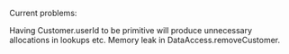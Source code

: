 Current problems:

Having Customer.userId to be primitive will produce unnecessary allocations in lookups etc.
Memory leak in DataAccess.removeCustomer.